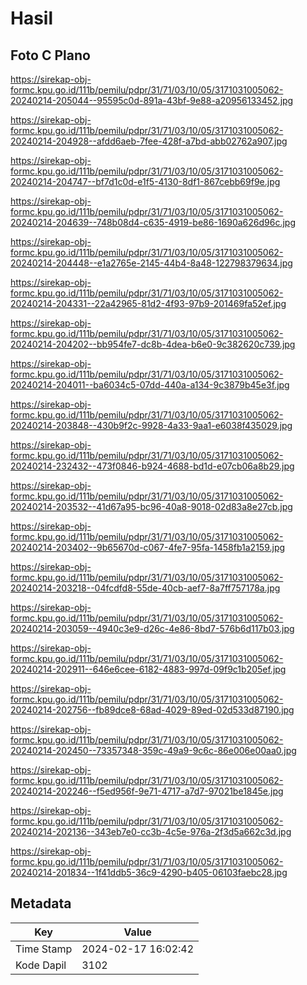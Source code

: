# Hasil

## Foto C Plano

https://sirekap-obj-formc.kpu.go.id/111b/pemilu/pdpr/31/71/03/10/05/3171031005062-20240214-205044--95595c0d-891a-43bf-9e88-a20956133452.jpg

https://sirekap-obj-formc.kpu.go.id/111b/pemilu/pdpr/31/71/03/10/05/3171031005062-20240214-204928--afdd6aeb-7fee-428f-a7bd-abb02762a907.jpg

https://sirekap-obj-formc.kpu.go.id/111b/pemilu/pdpr/31/71/03/10/05/3171031005062-20240214-204747--bf7d1c0d-e1f5-4130-8df1-867cebb69f9e.jpg

https://sirekap-obj-formc.kpu.go.id/111b/pemilu/pdpr/31/71/03/10/05/3171031005062-20240214-204639--748b08d4-c635-4919-be86-1690a626d96c.jpg

https://sirekap-obj-formc.kpu.go.id/111b/pemilu/pdpr/31/71/03/10/05/3171031005062-20240214-204448--e1a2765e-2145-44b4-8a48-122798379634.jpg

https://sirekap-obj-formc.kpu.go.id/111b/pemilu/pdpr/31/71/03/10/05/3171031005062-20240214-204331--22a42965-81d2-4f93-97b9-201469fa52ef.jpg

https://sirekap-obj-formc.kpu.go.id/111b/pemilu/pdpr/31/71/03/10/05/3171031005062-20240214-204202--bb954fe7-dc8b-4dea-b6e0-9c382620c739.jpg

https://sirekap-obj-formc.kpu.go.id/111b/pemilu/pdpr/31/71/03/10/05/3171031005062-20240214-204011--ba6034c5-07dd-440a-a134-9c3879b45e3f.jpg

https://sirekap-obj-formc.kpu.go.id/111b/pemilu/pdpr/31/71/03/10/05/3171031005062-20240214-203848--430b9f2c-9928-4a33-9aa1-e6038f435029.jpg

https://sirekap-obj-formc.kpu.go.id/111b/pemilu/pdpr/31/71/03/10/05/3171031005062-20240214-232432--473f0846-b924-4688-bd1d-e07cb06a8b29.jpg

https://sirekap-obj-formc.kpu.go.id/111b/pemilu/pdpr/31/71/03/10/05/3171031005062-20240214-203532--41d67a95-bc96-40a8-9018-02d83a8e27cb.jpg

https://sirekap-obj-formc.kpu.go.id/111b/pemilu/pdpr/31/71/03/10/05/3171031005062-20240214-203402--9b65670d-c067-4fe7-95fa-1458fb1a2159.jpg

https://sirekap-obj-formc.kpu.go.id/111b/pemilu/pdpr/31/71/03/10/05/3171031005062-20240214-203218--04fcdfd8-55de-40cb-aef7-8a7ff757178a.jpg

https://sirekap-obj-formc.kpu.go.id/111b/pemilu/pdpr/31/71/03/10/05/3171031005062-20240214-203059--4940c3e9-d26c-4e86-8bd7-576b6d117b03.jpg

https://sirekap-obj-formc.kpu.go.id/111b/pemilu/pdpr/31/71/03/10/05/3171031005062-20240214-202911--646e6cee-6182-4883-997d-09f9c1b205ef.jpg

https://sirekap-obj-formc.kpu.go.id/111b/pemilu/pdpr/31/71/03/10/05/3171031005062-20240214-202756--fb89dce8-68ad-4029-89ed-02d533d87190.jpg

https://sirekap-obj-formc.kpu.go.id/111b/pemilu/pdpr/31/71/03/10/05/3171031005062-20240214-202450--73357348-359c-49a9-9c6c-86e006e00aa0.jpg

https://sirekap-obj-formc.kpu.go.id/111b/pemilu/pdpr/31/71/03/10/05/3171031005062-20240214-202246--f5ed956f-9e71-4717-a7d7-97021be1845e.jpg

https://sirekap-obj-formc.kpu.go.id/111b/pemilu/pdpr/31/71/03/10/05/3171031005062-20240214-202136--343eb7e0-cc3b-4c5e-976a-2f3d5a662c3d.jpg

https://sirekap-obj-formc.kpu.go.id/111b/pemilu/pdpr/31/71/03/10/05/3171031005062-20240214-201834--1f41ddb5-36c9-4290-b405-06103faebc28.jpg


## Metadata

| Key        | Value               |
| ---------- | ------------------- |
| Time Stamp | 2024-02-17 16:02:42 |
| Kode Dapil | 3102                |



